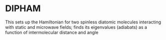# DIPHAM
This sets up the Hamiltonian for two spinless diatomic molecules interacting with static and microwave fields; finds its eigenvalues (adiabats) as a function of intermolecular distance and angle
